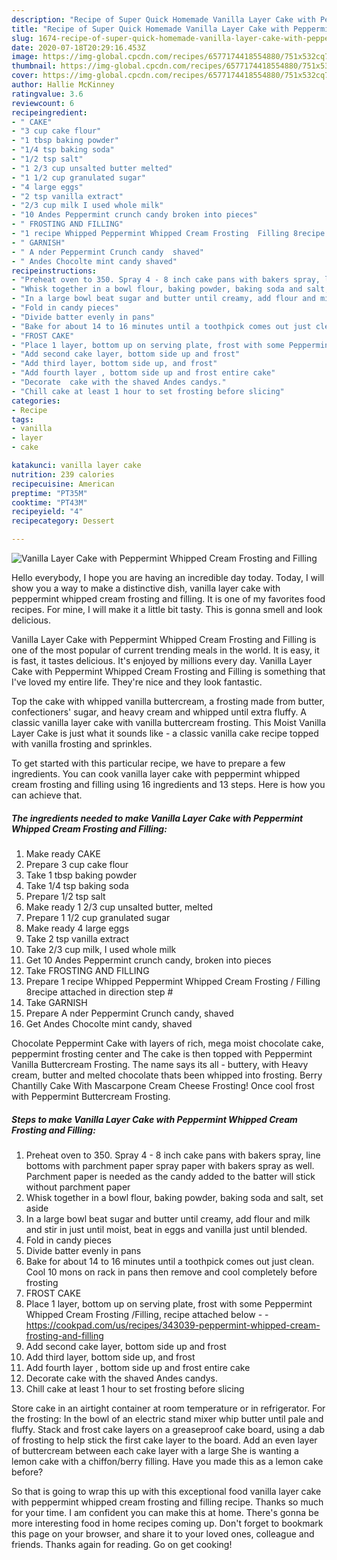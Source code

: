 ```yaml
---
description: "Recipe of Super Quick Homemade Vanilla Layer Cake with Peppermint Whipped Cream Frosting and Filling"
title: "Recipe of Super Quick Homemade Vanilla Layer Cake with Peppermint Whipped Cream Frosting and Filling"
slug: 1674-recipe-of-super-quick-homemade-vanilla-layer-cake-with-peppermint-whipped-cream-frosting-and-filling
date: 2020-07-18T20:29:16.453Z
image: https://img-global.cpcdn.com/recipes/6577174418554880/751x532cq70/vanilla-layer-cake-with-peppermint-whipped-cream-frosting-and-filling-recipe-main-photo.jpg
thumbnail: https://img-global.cpcdn.com/recipes/6577174418554880/751x532cq70/vanilla-layer-cake-with-peppermint-whipped-cream-frosting-and-filling-recipe-main-photo.jpg
cover: https://img-global.cpcdn.com/recipes/6577174418554880/751x532cq70/vanilla-layer-cake-with-peppermint-whipped-cream-frosting-and-filling-recipe-main-photo.jpg
author: Hallie McKinney
ratingvalue: 3.6
reviewcount: 6
recipeingredient:
- " CAKE"
- "3 cup cake flour"
- "1 tbsp baking powder"
- "1/4 tsp baking soda"
- "1/2 tsp salt"
- "1 2/3 cup unsalted butter melted"
- "1 1/2 cup granulated sugar"
- "4 large eggs"
- "2 tsp vanilla extract"
- "2/3 cup milk I used whole milk"
- "10 Andes Peppermint crunch candy broken into pieces"
- " FROSTING AND FILLING"
- "1 recipe Whipped Peppermint Whipped Cream Frosting  Filling 8recipe attached in direction step "
- " GARNISH"
- " A nder Peppermint Crunch candy  shaved"
- " Andes Chocolte mint candy shaved"
recipeinstructions:
- "Preheat oven to 350. Spray 4 - 8 inch cake pans with bakers spray, line bottoms with parchment paper spray paper with bakers spray as well. Parchment paper is needed as the candy added to the batter will stick without parchment paper"
- "Whisk together in a bowl flour, baking powder, baking soda and salt, set aside"
- "In a large bowl beat sugar and butter until creamy, add flour and milk and stir in just until moist, beat in eggs and vanilla just until blended."
- "Fold in candy pieces"
- "Divide batter evenly in pans"
- "Bake for about 14 to 16 minutes until a toothpick comes out just clean. Cool 10 mons on rack in pans then remove and cool completely  before  frosting"
- "FROST CAKE"
- "Place 1 layer, bottom up on serving plate, frost with some Peppermint Whipped Cream Frosting /Filling, recipe attached below  https://cookpad.com/us/recipes/343039-peppermint-whipped-cream-frosting-and-filling"
- "Add second cake layer, bottom side up and frost"
- "Add third layer, bottom side up, and frost"
- "Add fourth layer , bottom side up and frost entire cake"
- "Decorate  cake with the shaved Andes candys."
- "Chill cake at least 1 hour to set frosting before slicing"
categories:
- Recipe
tags:
- vanilla
- layer
- cake

katakunci: vanilla layer cake 
nutrition: 239 calories
recipecuisine: American
preptime: "PT35M"
cooktime: "PT43M"
recipeyield: "4"
recipecategory: Dessert

---
```



![Vanilla Layer Cake with Peppermint Whipped Cream Frosting and Filling](https://img-global.cpcdn.com/recipes/6577174418554880/751x532cq70/vanilla-layer-cake-with-peppermint-whipped-cream-frosting-and-filling-recipe-main-photo.jpg)

Hello everybody, I hope you are having an incredible day today. Today, I will show you a way to make a distinctive dish, vanilla layer cake with peppermint whipped cream frosting and filling. It is one of my favorites food recipes. For mine, I will make it a little bit tasty. This is gonna smell and look delicious.

Vanilla Layer Cake with Peppermint Whipped Cream Frosting and Filling is one of the most popular of current trending meals in the world. It is easy, it is fast, it tastes delicious. It's enjoyed by millions every day. Vanilla Layer Cake with Peppermint Whipped Cream Frosting and Filling is something that I've loved my entire life. They're nice and they look fantastic.

Top the cake with whipped vanilla buttercream, a frosting made from butter, confectioners&#39; sugar, and heavy cream and whipped until extra fluffy. A classic vanilla layer cake with vanilla buttercream frosting. This Moist Vanilla Layer Cake is just what it sounds like - a classic vanilla cake recipe topped with vanilla frosting and sprinkles.


To get started with this particular recipe, we have to prepare a few ingredients. You can cook vanilla layer cake with peppermint whipped cream frosting and filling using 16 ingredients and 13 steps. Here is how you can achieve that.

<!--inarticleads1-->

##### The ingredients needed to make Vanilla Layer Cake with Peppermint Whipped Cream Frosting and Filling:

1. Make ready  CAKE
1. Prepare 3 cup cake flour
1. Take 1 tbsp baking powder
1. Take 1/4 tsp baking soda
1. Prepare 1/2 tsp salt
1. Make ready 1 2/3 cup unsalted butter, melted
1. Prepare 1 1/2 cup granulated sugar
1. Make ready 4 large eggs
1. Take 2 tsp vanilla extract
1. Take 2/3 cup milk, I used whole milk
1. Get 10 Andes Peppermint crunch candy, broken into pieces
1. Take  FROSTING AND FILLING
1. Prepare 1 recipe Whipped Peppermint Whipped Cream Frosting / Filling 8recipe attached in direction step #
1. Take  GARNISH
1. Prepare  A nder Peppermint Crunch candy,  shaved
1. Get  Andes Chocolte mint candy, shaved


Chocolate Peppermint Cake with layers of rich, mega moist chocolate cake, peppermint frosting center and The cake is then topped with Peppermint Vanilla Buttercream Frosting. The name says its all - buttery, with Heavy cream, butter and melted chocolate thats been whipped into frosting. Berry Chantilly Cake With Mascarpone Cream Cheese Frosting! Once cool frost with Peppermint Buttercream Frosting. 

<!--inarticleads2-->

##### Steps to make Vanilla Layer Cake with Peppermint Whipped Cream Frosting and Filling:

1. Preheat oven to 350. Spray 4 - 8 inch cake pans with bakers spray, line bottoms with parchment paper spray paper with bakers spray as well. Parchment paper is needed as the candy added to the batter will stick without parchment paper
1. Whisk together in a bowl flour, baking powder, baking soda and salt, set aside
1. In a large bowl beat sugar and butter until creamy, add flour and milk and stir in just until moist, beat in eggs and vanilla just until blended.
1. Fold in candy pieces
1. Divide batter evenly in pans
1. Bake for about 14 to 16 minutes until a toothpick comes out just clean. Cool 10 mons on rack in pans then remove and cool completely  before  frosting
1. FROST CAKE
1. Place 1 layer, bottom up on serving plate, frost with some Peppermint Whipped Cream Frosting /Filling, recipe attached below -  - https://cookpad.com/us/recipes/343039-peppermint-whipped-cream-frosting-and-filling
1. Add second cake layer, bottom side up and frost
1. Add third layer, bottom side up, and frost
1. Add fourth layer , bottom side up and frost entire cake
1. Decorate  cake with the shaved Andes candys.
1. Chill cake at least 1 hour to set frosting before slicing


Store cake in an airtight container at room temperature or in refrigerator. For the frosting: In the bowl of an electric stand mixer whip butter until pale and fluffy. Stack and frost cake layers on a greaseproof cake board, using a dab of frosting to help stick the first cake layer to the board. Add an even layer of buttercream between each cake layer with a large She is wanting a lemon cake with a chiffon/berry filling. Have you made this as a lemon cake before? 

So that is going to wrap this up with this exceptional food vanilla layer cake with peppermint whipped cream frosting and filling recipe. Thanks so much for your time. I am confident you can make this at home. There's gonna be more interesting food in home recipes coming up. Don't forget to bookmark this page on your browser, and share it to your loved ones, colleague and friends. Thanks again for reading. Go on get cooking!
